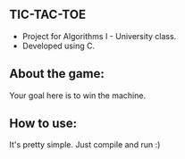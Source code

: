 ## TIC-TAC-TOE

- Project for Algorithms I - University class.
- Developed using C.

## About the game:

Your goal here is to win the machine.

## How to use:

It's pretty simple. Just compile and run :)
